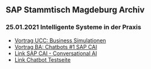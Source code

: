 ## SAP Stammtisch Magdeburg Archiv

### 25.01.2021 Intelligente Systeme in der Praxis

- [Vortrag UCC: Business Simulationen](sstmd_archive\20210125\20210125_SAP_Stammtisch_MD_UCC_Business_Simulation.pdf)
- [Vortrag BA: Chatbots #1 SAP CAI](sstmd_archive\20210125\20210125_SAP_Stammtisch_MD_BA_CAI_Chatbots_#1.pdf)
- [Link SAP CAI - Conversational AI](https://cai.tools.sap)
- [Link Chatbot Testseite](https://mdjoerg.github.io/SAPStammtischMD/sstmd_faqbot.html)